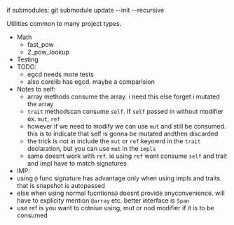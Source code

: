 if submodules: git submodule update --init --recursive


Utilities common to many project types.

- Math
  - fast_pow
  - 2_pow_lookup
- Testing
- TODO:
  - egcd needs more tests
  - also corelib has egcd. maybe a comparision
- Notes to self:
  - array methods consume the array. i need this else forget i mutated the array
  - `trait` methodscan consume `self`. If `self` passed in without modifier ex. `mut`, `ref`
  - however if we need to modify we can use `mut` and still be consumed. this is to indicate that self is gonna be mutated andthen discarded
  - the trick is not in include the `mut` or `ref` keyowrd in the `trait` declaration, but you can use `mut` in the `impls`
  - same doesnt work with `ref`. ie using `ref` wont consume `self` and trait and impl have to match signatures
- IMP:
- using `@`  func signature has advantage only when using impls and traits. that is snapshot is autopassed
- else when using normal fucntions`@` doesnt provide anyconvenience. will have to explicity mention `@array` etc. better interface is `Span`
- use ref is you want to cotniue using, mut or nod modifier if it is to be consumed
